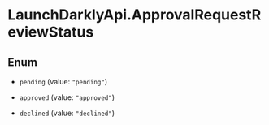 # LaunchDarklyApi.ApprovalRequestReviewStatus

## Enum


* `pending` (value: `"pending"`)

* `approved` (value: `"approved"`)

* `declined` (value: `"declined"`)



